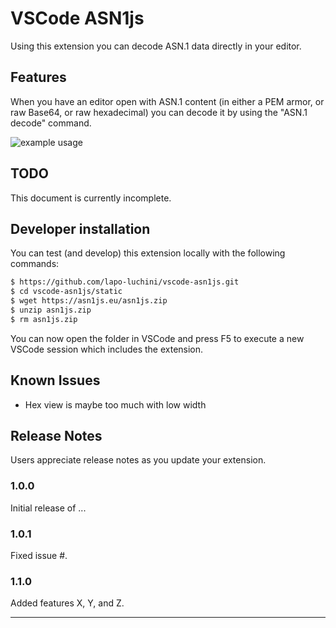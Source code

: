 # VSCode ASN1js

Using this extension you can decode ASN.1 data directly in your editor.

## Features

When you have an editor open with ASN.1 content (in either a PEM armor, or raw Base64, or raw hexadecimal) you can decode it by using the "ASN.1 decode" command.

![example usage](https://asn1js.eu/vscode-asn1js.gif)

## TODO

This document is currently incomplete.

## Developer installation

You can test (and develop) this extension locally with the following commands:

```sh
$ https://github.com/lapo-luchini/vscode-asn1js.git
$ cd vscode-asn1js/static
$ wget https://asn1js.eu/asn1js.zip
$ unzip asn1js.zip
$ rm asn1js.zip
```

You can now open the folder in VSCode and press F5 to execute a new VSCode session which includes the extension.

## Known Issues

- Hex view is maybe too much with low width

## Release Notes

Users appreciate release notes as you update your extension.

### 1.0.0

Initial release of ...

### 1.0.1

Fixed issue #.

### 1.1.0

Added features X, Y, and Z.

---
